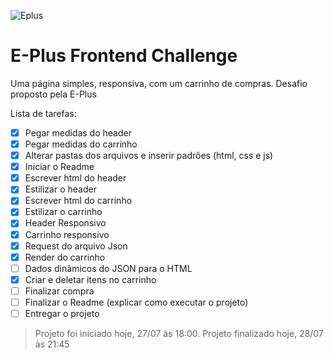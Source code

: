 ![Eplus](https://www.agenciaeplus.com.br/wp-content/themes/eplus/images/agencia-eplus-n-logo.png)

# E-Plus Frontend Challenge

Uma página simples, responsiva, com um carrinho de compras. Desafio proposto pela E-Plus 

Lista de tarefas:

 - [x] Pegar medidas do header
 - [x] Pegar medidas do carrinho
 - [x] Alterar pastas dos arquivos e inserir padrões (html, css e js)
 - [x] Iniciar o Readme
 - [x] Escrever html do header
 - [x] Estilizar o header
 - [x] Escrever html do carrinho
 - [x] Estilizar o carrinho
 - [x] Header Responsivo
 - [x] Carrinho responsivo
 - [x] Request do arquivo Json
 - [x] Render do carrinho
 - [ ] Dados dinâmicos do JSON para o HTML
 - [x] Criar e deletar itens no carrinho
 - [ ] Finalizar compra
 - [ ] Finalizar o Readme (explicar como executar o projeto)
 - [ ] Entregar o projeto

> Projeto foi iniciado hoje, 27/07 às 18:00.
> Projeto finalizado hoje, 28/07 às 21:45